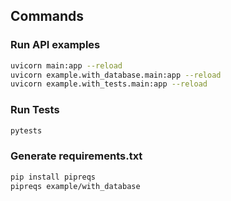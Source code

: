 

## Commands

### Run API examples

``` bash
uvicorn main:app --reload
uvicorn example.with_database.main:app --reload
uvicorn example.with_tests.main:app --reload
```

### Run Tests

``` bash
pytests

```

### Generate requirements.txt

``` bash
pip install pipreqs
pipreqs example/with_database

```
